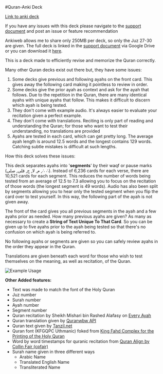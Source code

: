 #Quran-Anki Deck

<a href="https://ankiweb.net/shared/info/973737942">Link to anki deck</a>

If you have any issues with this deck please navigate to the <a href="https://docs.google.com/document/d/1cLSVom2BS6nR4fJNYLqEMbm9leRIdf84HR6t9ZnSRQs/edit?usp=sharing">support document</a> and post an issue or feature recommendation

Ankiweb allows me to share only 250MB per deck, so only the Juz 27-30 are given. The full deck is linked in the <a href="https://docs.google.com/document/d/1OvlHPNQn37qkWl8MICtfGcbtAzwE90HX6DeNDAhnnMQ/edit?usp=sharing">support document</a> via Google Drive or you can download it <a href="https://drive.google.com/file/d/1pdGUYQT8yOG6nTUddxDM_YVhnmn4PD1-/view?usp=sharing">here</a>.


This is a deck made to efficiently revise and memorize the Quran correctly.

Many other Quran decks exist out there but, they have some issues:

<ol>
    <li>Some decks give previous and following ayahs on the front card. This gives away the following card making it pointless to review in order. </li>
    <li>Some decks give the prior ayah as context and ask for the ayah that follows. Due to the repetition in the Quran, there are many identical ayahs with unique ayahs that follow. This makes it difficult to discern which ayah is being tested.</li>
    <li>They don't come with example audio. It's always easier to evaluate your recitation given a perfect example.</li>
    <li>They don't come with translations. Reciting is only part of reading and understanding the Quran; for those who want to test their understanding, no translations are provided</li>
    <li>Ayahs are tested in each card, which can get pretty long. The average ayah length is around 12.5 words and the longest contains 129 words. Catching subtle mistakes is difficult at such lengths.</li>
</ol>
How this deck solves these issues:

This deck separates ayahs into '<b>segments</b>' by their waqf or pause marks (م, لا, ج, قلی, صلی ,∴ ∴). Instead of 6,236 cards for each verse, there are 10,521 cards for each segment. This reduces the number of words being tested from an average of 12.5 to 7.3 allowing you to focus on the recitation of those words (the longest segment is 49 words). Audio has also been split by segments allowing you to hear only the tested segment when you flip the card over to test yourself. In this way, the following part of the ayah is not given away.

The front of the card gives you all previous segments in the ayah and a few ayahs prior as needed. How many previous ayahs are given? As many as necessary to create a <b>String of Text Unique To That Card</b>. So you can be given up to five ayahs prior to the ayah being tested so that there's no confusion on which ayah is being referred to.

No following ayahs or segments are given so you can safely review ayahs in the order they appear in the Quran.

Translations are given beneath each word for those who wish to test themselves on the meaning, as well as recitation, of the Quran.

<img src="https://i.ibb.co/VtNsRCq/correct-Quranki.gif" alt="Example Usage">

<b> Other Added features: </b>
<ul>
  <li>Text was made to match the font of the Holy Quran</li>
  <li>Juz number</li>
  <li>Surah number</li>
  <li>Ayah number</li>
  <li>Segment number</li>
  <li>Quran recitation by Sheikh Mishari bin Rashed Alafasy on <a href="https://everyayah.com/">Every Ayah</a> </li>
  <li>Quran translation given by <a href="https://quranwbw.com/">Quranwbw API</a> </li>
  <li>Quran text given by <a href="https://tanzil.net/docs/">Tanzil.net</a></li>
  <li>Quran font (KFGQPC Uthmanic) foked from <a href="https://fonts.qurancomplex.gov.sa/">King Fahd Complex for the Printing of the Holy Quran</a> </li>
  <li>Word by word timestamps for quranic recitation from <a href="https://github.com/cpfair/quran-align">Quran Align by Collin Fair (cpfair)</a></li>
  <li>Surah name given in three different ways
    <ul>
      <li>Arabic Name</li>
      <li>Translated English Name</li>
      <li>Transliterated Name</li>
    </ul>
  </li>
</ul>
